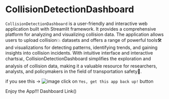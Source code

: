 # CollisionDetectionDashboard

`CollisionDetectionDashboard` is a user-friendly and interactive web application built with Streamlit framework. 
It provides a comprehensive platform for analyzing and visualizing collision data. 
The application allows users to upload collision💥 datasets and offers a range of powerful tools🛠️ and visualizations for detecting patterns, identifying trends, and gaining insights into collision incidents.
With intuitive interface and interactive charts📊, CollisionDetectionDashboard simplifies the exploration and analysis of collision data, making it a valuable resource for researchers, analysts, and policymakers in the field of transportation safety🦺.

if you see this ->
![image](https://github.com/yawerabbas/CollisionDetectionDashboard/assets/75194460/e472f1e9-2c0c-411a-bd8e-34a62d169313)
click on `Yes, get this app back up!` button

Enjoy the App!!!
Dashboard Link()
